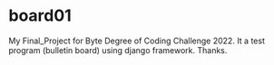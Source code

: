# board01
My Final_Project for Byte Degree of Coding Challenge 2022.
It a test program (bulletin board) using django framework.
Thanks.
